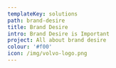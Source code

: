 ```yaml
---
templateKey: solutions
path: brand-desire
title: Brand Desire
intro: Brand Desire is Important
project: All about brand desire
colour: '#f00'
icon: /img/volvo-logo.png
---
```

